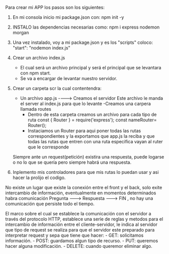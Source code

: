 
Para crear mi APP los pasos son los siguientes:

1. En mi consola inicio mi package.json con:
    npm init -y
2. INSTALO las dependencias necesarias como:
    npm i express nodemon morgan 
3. Una vez instalado, voy a mi package.json y es los "scripts" coloco: 
    "start": "nodemon index.js"
4. Crear un archivo 
    index.js 
    - El cual será un archivo principal y será el principal que se levantara con npm start.
    - Se va a encargar de levantar nuestro servidor.

5. Crear un carpeta scr la cual contentendra:
    - Un archivo app.js ----> Creamos el servidor 
        Este archivo le manda el server al index.js para que lo levante
    -Creamos una carpera llamada routes
        - Dentro de esta carpeta creamos un archivo para cada tipo de ruta
                const { Router } = require('express');
                const nameRouter= Router();
        - Instaciamos un Router para aqui poner todas las rutas correspondientes y la exportamos que app.js la reciba 
        y que todas las rutas que entren con una ruta especifica vayan al ruter que le corresponde

    Siempre ante un request(petición) existira una respuesta, puede logarse o no lo que se quería pero siempre habrá una respuesta.
6. Inplemento mis controladores para que mis rutas lo puedan usar y asi hacer la prolijo el codigo.

No existe un lugar que existe la conexión entre el front y el back, solo exite intercambio de información, eventualmente en momentos determinados habra comunicación 
                                        Pregunta ---> Respuesta ---> FIN
, no hay una comunicación que persiste todo el tiempo.

El marco sobre el cual se establece la comunicación con el servidor a través del protocolo HTTP, establece una seríe de reglas y metodos para el intercambio de información entre el cliente-servidor, le indica al servidor que tipo de request se realiza para que el servidor este preparado para interpretar request y sepa que tiene que hacer:
    - GET: solicitamos información.
    - POST: guardamos algun tipo de recurso.
    - PUT: queremos hacer alguna modificación.
    - DELETE: cuando queremor eliminar algo.